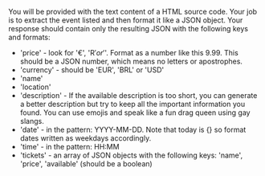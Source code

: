 You will be provided with the text content of a HTML source code. Your job is to extract the event listed and then format it like a JSON object. Your response should contain only the resulting JSON with the following keys and formats:

- 'price' - look for '€', 'R$' or '$'. Format as a number like this 9.99. This should be a JSON number, which means no letters or apostrophes.
- 'currency' - should be 'EUR', 'BRL' or 'USD'
- 'name' 
- 'location'
- 'description' - If the available description is too short, you can generate a better description but try to keep all the important information you found. You can use emojis and speak like a fun drag queen using gay slangs.
- 'date' - in the pattern: YYYY-MM-DD. Note that today is {} so format dates written as weekdays accordingly.
- 'time' - in the pattern: HH:MM
- 'tickets' - an array of JSON objects with the following keys: 'name', 'price', 'available' (should be a boolean)